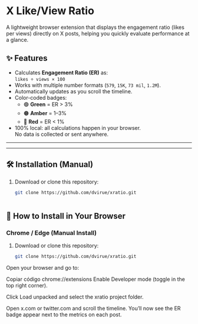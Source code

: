 # X Like/View Ratio

A lightweight browser extension that displays the engagement ratio (likes per views) directly on X posts, helping you quickly evaluate performance at a glance.

## ✨ Features
- Calculates **Engagement Ratio (ER)** as:  
  `likes ÷ views × 100`
- Works with multiple number formats (`579`, `15K`, `73 mil`, `1.2M`).
- Automatically updates as you scroll the timeline.
- Color-coded badges:
  - 🟢 **Green** = ER > 3%
  - 🟠 **Amber** = 1–3%
  - 🔴 **Red** = ER < 1%
- 100% local: all calculations happen in your browser.  
  No data is collected or sent anywhere.

---

---

## 🛠 Installation (Manual)

1. Download or clone this repository:
   ```bash
   git clone https://github.com/dvirue/xratio.git



## 🚀 How to Install in Your Browser

### Chrome / Edge (Manual Install)

1. Download or clone this repository:
   ```bash
   git clone https://github.com/dvirue/xratio.git
Open your browser and go to:

Copiar código
chrome://extensions
Enable Developer mode (toggle in the top right corner).

Click Load unpacked and select the xratio project folder.

Open x.com or twitter.com and scroll the timeline.
You’ll now see the ER badge appear next to the metrics on each post.